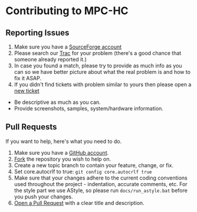 # Contributing to MPC-HC

## Reporting Issues

1. Make sure you have a [SourceForge account](http://sourceforge.net/account/login.php)
2. Please search our [Trac](http://sourceforge.net/apps/trac/mpc-hc/report/1)
   for your problem (there's a good chance that someone already reported it.)
3. In case you found a match, please try to provide as much info as you can
   so we have better picture about what the real problem is and how to fix it ASAP.
4. If you didn't find tickets with problem similar to yours then please open a
   [new ticket](http://sourceforge.net/apps/trac/mpc-hc/ticket/newticket)

 * Be descriptive as much as you can.
 * Provide screenshots, samples, system/hardware information.

## Pull Requests

If you want to help, here's what you need to do.

1. Make sure you have a [GitHub account](https://github.com/signup/free).
2. [Fork](https://github.com/mpc-hc/mpc-hc/fork_select) the repository you wish to help on.
3. Create a new topic branch to contain your feature, change, or fix.
4. Set core.autocrlf to true: `git config core.autocrlf true`
5. Make sure that your changes adhere to the current coding conventions used
   throughout the project - indentation, accurate comments, etc.
   For the style part we use AStyle, so please run `docs/run_astyle.bat` before you push your changes.
6. [Open a Pull Request](https://github.com/mpc-hc/mpc-hc/pulls) with a clear title and description.
